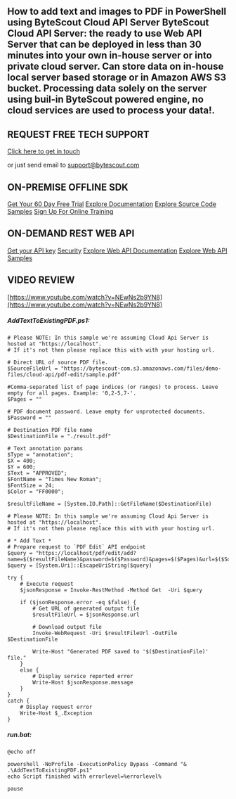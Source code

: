 ## How to add text and images to PDF in PowerShell using ByteScout Cloud API Server ByteScout Cloud API Server: the ready to use Web API Server that can be deployed in less than 30 minutes into your own in-house server or into private cloud server. Can store data on in-house local server based storage or in Amazon AWS S3 bucket. Processing data solely on the server using buil-in ByteScout powered engine, no cloud services are used to process your data!.

## REQUEST FREE TECH SUPPORT

[Click here to get in touch](https://bytescout.zendesk.com/hc/en-us/requests/new?subject=ByteScout%20Cloud%20API%20Server%20Question)

or just send email to [support@bytescout.com](mailto:support@bytescout.com?subject=ByteScout%20Cloud%20API%20Server%20Question) 

## ON-PREMISE OFFLINE SDK 

[Get Your 60 Day Free Trial](https://bytescout.com/download/web-installer?utm_source=github-readme)
[Explore Documentation](https://bytescout.com/documentation/index.html?utm_source=github-readme)
[Explore Source Code Samples](https://github.com/bytescout/ByteScout-SDK-SourceCode/)
[Sign Up For Online Training](https://academy.bytescout.com/)


## ON-DEMAND REST WEB API

[Get your API key](https://app.pdf.co/signup?utm_source=github-readme)
[Security](https://pdf.co/security)
[Explore Web API Documentation](https://apidocs.pdf.co?utm_source=github-readme)
[Explore Web API Samples](https://github.com/bytescout/ByteScout-SDK-SourceCode/tree/master/PDF.co%20Web%20API)

## VIDEO REVIEW

[https://www.youtube.com/watch?v=NEwNs2b9YN8](https://www.youtube.com/watch?v=NEwNs2b9YN8)




<!-- code block begin -->

##### **AddTextToExistingPDF.ps1:**
    
```
# Please NOTE: In this sample we're assuming Cloud Api Server is hosted at "https://localhost". 
# If it's not then please replace this with with your hosting url.

# Direct URL of source PDF file.
$SourceFileUrl = "https://bytescout-com.s3.amazonaws.com/files/demo-files/cloud-api/pdf-edit/sample.pdf"

#Comma-separated list of page indices (or ranges) to process. Leave empty for all pages. Example: '0,2-5,7-'.
$Pages = ""

# PDF document password. Leave empty for unprotected documents.
$Password = ""

# Destination PDF file name
$DestinationFile = "./result.pdf"

# Text annotation params
$Type = "annotation";
$X = 400;
$Y = 600;
$Text = "APPROVED";
$FontName = "Times New Roman";
$FontSize = 24;
$Color = "FF0000";

$resultFileName = [System.IO.Path]::GetFileName($DestinationFile)

# Please NOTE: In this sample we're assuming Cloud Api Server is hosted at "https://localhost".
# If it's not then please replace this with with your hosting url.

# * Add Text *
# Prepare request to `PDF Edit` API endpoint
$query = "https://localhost/pdf/edit/add?name=$($resultFileName)&password=$($Password)&pages=$($Pages)&url=$($SourceFileUrl)&type=$($Type)&x=$($X)&y=$($Y)&text=$($Text)&fontname=$($FontName)&size=$($FontSize)&color=$($Color)";
$query = [System.Uri]::EscapeUriString($query)

try {
    # Execute request
    $jsonResponse = Invoke-RestMethod -Method Get  -Uri $query

    if ($jsonResponse.error -eq $false) {
        # Get URL of generated output file
        $resultFileUrl = $jsonResponse.url
        
        # Download output file
        Invoke-WebRequest -Uri $resultFileUrl -OutFile $DestinationFile

        Write-Host "Generated PDF saved to '$($DestinationFile)' file."
    }
    else {
        # Display service reported error
        Write-Host $jsonResponse.message
    }
}
catch {
    # Display request error
    Write-Host $_.Exception
}

```

<!-- code block end -->    

<!-- code block begin -->

##### **run.bat:**
    
```
@echo off

powershell -NoProfile -ExecutionPolicy Bypass -Command "& .\AddTextToExistingPDF.ps1"
echo Script finished with errorlevel=%errorlevel%

pause
```

<!-- code block end -->